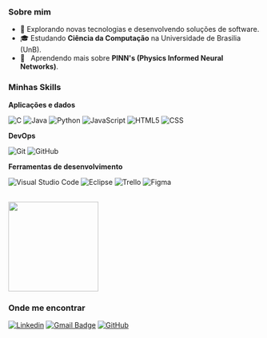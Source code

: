 
<h3>Sobre mim</h3>

- 🤔 Explorando novas tecnologias e desenvolvendo soluções de software.
- 🎓 Estudando **Ciência da Computação** na Universidade de Brasilia (UnB).
- 🌱 &nbsp; Aprendendo mais sobre **PINN's (Physics Informed Neural Networks)**.

<h3>Minhas Skills</h3>

**Aplicações e dados**

![C](https://img.shields.io/badge/-C-333333?style=flat&logo=C%2B%2B&logoColor=00599C)
![Java](https://img.shields.io/badge/-Java-333333?style=flat&logo=Java&logoColor=007396)
![Python](https://img.shields.io/badge/-Python-333333?style=flat&logo=python&logoColor=007396)
![JavaScript](https://img.shields.io/badge/-JavaScript-333333?style=flat&logo=javascript)
![HTML5](https://img.shields.io/badge/-HTML5-333333?style=flat&logo=HTML5)
![CSS](https://img.shields.io/badge/-CSS-333333?style=flat&logo=CSS3&logoColor=1572B6)


**DevOps**

![Git](https://img.shields.io/badge/-Git-333333?style=flat&logo=git)
![GitHub](https://img.shields.io/badge/-GitHub-333333?style=flat&logo=github)


**Ferramentas de desenvolvimento**

![Visual Studio Code](https://img.shields.io/badge/-Visual%20Studio%20Code-333333?style=flat&logo=visual-studio-code&logoColor=007ACC)
![Eclipse](https://img.shields.io/badge/-Eclipse-333333?style=flat&logo=eclipse-ide&logoColor=2C2255)
![Trello](https://img.shields.io/badge/-Trello-333333?style=flat&logo=trello&logoColor=007ACC)
![Figma](https://img.shields.io/badge/-Figma-333333?style=flat&logo=figma&logoColor=007ACC)


<br/>

<a href="https://github.com/bdebatata">
  <img height="180em" src="https://github-readme-stats.vercel.app/api?username=bdebatata&theme=dracula&show_icons=true" />
</a>

<h3>Onde me encontrar</h3>

[![Linkedin](https://img.shields.io/badge/-Bruno-blue?style=flat-square&logo=Linkedin&logoColor=white&link=https://www.linkedin.com/in/bruno-henrique-duarte-0bb75b22b/)](https://www.linkedin.com/in/bruno-henrique-duarte-0bb75b22b/)
[![Gmail Badge](https://img.shields.io/badge/-bhdbruno@hotmail.com-006bed?style=flat-square&logo=Gmail&logoColor=white&link=mailto:bhdbruno@hotmail.com)](mailto:bhdbruno@hotmail.com)
[![GitHub](https://img.shields.io/github/followers/iuricode?label=BrunoHDuarte&style=social)](https://github.com/bdebatata)
